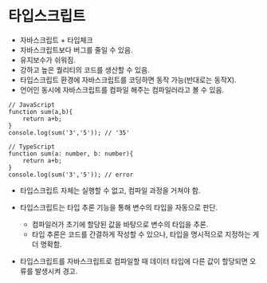 # 타입스크립트

- 자바스크립트 + 타입체크
- 자바스크립트보다 버그를 줄일 수 있음.
- 유지보수가 쉬워짐.
- 강하고 높은 퀄리티의 코드를 생산할 수 있음.
- 타입스크립트 환경에 자바스크립트를 코딩하면 동작 가능(반대로는 동작X).
- 언어인 동시에 자바스크립트를 컴파일 해주는 컴파일러라고 볼 수 있음.

```tsx
// JavaScript
function sum(a,b){
	return a+b;
}
console.log(sum('3','5')); // '35'

// TypeScript
function sum(a: number, b: number){
	return a+b;
}
console.log(sum('3','5')); // error
```

- 타입스크립트 자체는 실행할 수 없고, 컴파일 과정을 거쳐야 함.

- 타입스크립트는 타입 추론 기능을 통해 변수의 타입을 자동으로 판단.
    - 컴파일러가 초기에 할당된 값을 바탕으로 변수의 타입을 추론.
    - 타입 추론은 코드를 간결하게 작성할 수 있으나, 타입을 명시적으로 지정하는 게 더 명확함.
- 타입스크립트를 자바스크립트로 컴파일할 때 데이터 타입에 다른 값이 할당되면 오류를 발생시켜 경고.